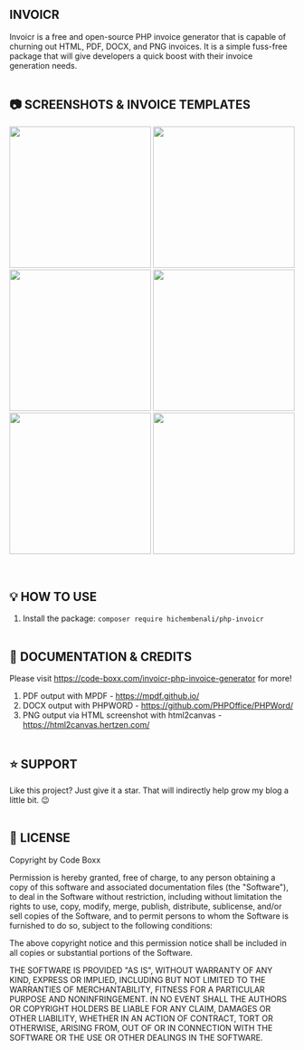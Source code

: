 ## INVOICR
Invoicr is a free and open-source PHP invoice generator that is capable of churning out HTML, PDF, DOCX, and PNG invoices. It is a simple fuss-free package that will give developers a quick boost with their invoice generation needs.
<br><br>

## :camera: SCREENSHOTS & INVOICE TEMPLATES
<p float="left">
  <img width="250" src="https://code-boxx.com/wp-content/uploads/2021/11/illus-invoicr-1.png">
  <img width="250" src="https://code-boxx.com/wp-content/uploads/2021/11/illus-invoicr-2.png">
  <img width="250" src="https://code-boxx.com/wp-content/uploads/2021/11/illus-invoicr-3.png">
  <img width="250" src="https://code-boxx.com/wp-content/uploads/2021/11/illus-invoicr-4.png">
  <img width="250" src="https://code-boxx.com/wp-content/uploads/2021/11/illus-invoicr-5.png">
  <img width="250" src="https://code-boxx.com/wp-content/uploads/2021/11/illus-invoicr-6.png">
</p><br>

## :bulb: HOW TO USE
1) Install the package: `composer require hichembenali/php-invoicr`
   <br><br>

## :link: DOCUMENTATION & CREDITS
Please visit https://code-boxx.com/invoicr-php-invoice-generator for more!

1) PDF output with MPDF - https://mpdf.github.io/
2) DOCX output with PHPWORD - https://github.com/PHPOffice/PHPWord/
3) PNG output via HTML screenshot with html2canvas - https://html2canvas.hertzen.com/
   <br><br>

## :star: SUPPORT
Like this project? Just give it a star. That will indirectly help grow my blog a little bit. :wink:
<br><br>

## :newspaper: LICENSE
Copyright by Code Boxx

Permission is hereby granted, free of charge, to any person obtaining a copy
of this software and associated documentation files (the "Software"), to deal
in the Software without restriction, including without limitation the rights
to use, copy, modify, merge, publish, distribute, sublicense, and/or sell
copies of the Software, and to permit persons to whom the Software is
furnished to do so, subject to the following conditions:

The above copyright notice and this permission notice shall be included in all
copies or substantial portions of the Software.

THE SOFTWARE IS PROVIDED "AS IS", WITHOUT WARRANTY OF ANY KIND, EXPRESS OR
IMPLIED, INCLUDING BUT NOT LIMITED TO THE WARRANTIES OF MERCHANTABILITY,
FITNESS FOR A PARTICULAR PURPOSE AND NONINFRINGEMENT. IN NO EVENT SHALL THE
AUTHORS OR COPYRIGHT HOLDERS BE LIABLE FOR ANY CLAIM, DAMAGES OR OTHER
LIABILITY, WHETHER IN AN ACTION OF CONTRACT, TORT OR OTHERWISE, ARISING FROM,
OUT OF OR IN CONNECTION WITH THE SOFTWARE OR THE USE OR OTHER DEALINGS IN THE
SOFTWARE.